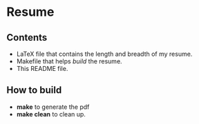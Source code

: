 # Resume

## Contents
 * LaTeX file that contains the length and breadth of my resume.
 * Makefile that helps _build_ the resume.
 * This README file.

## How to build
 * __make__ to generate the pdf
 * __make clean__ to clean up.
